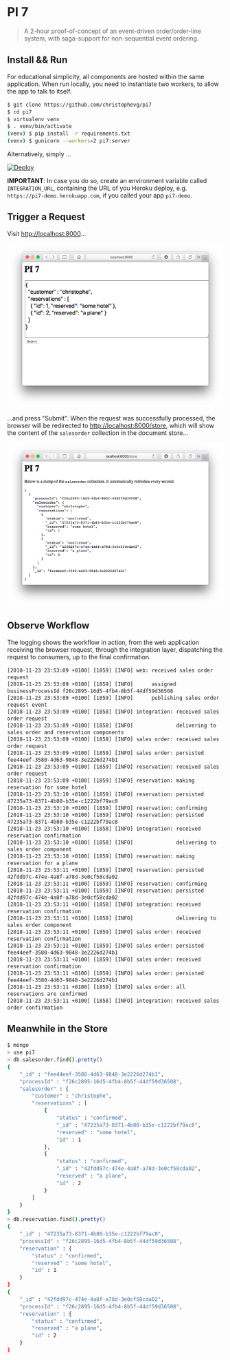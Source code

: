# PI 7

> A 2-hour proof-of-concept of an event-driven order/order-line system, with saga-support for non-sequential event ordering.

## Install && Run

For educational simplicity, all components are hosted within the same application. When run locally, you need to instantiate two workers, to allow the app to talk to itself.

```bash
$ git clone https://github.com/christophevg/pi7
$ cd pi7
$ virtualenv venv
$ . venv/bin/activate
(venv) $ pip install -r requirements.txt
(venv) $ gunicorn --workers=2 pi7:server
```

Alternatively, simply ...

[![Deploy](https://www.herokucdn.com/deploy/button.svg)](https://heroku.com/deploy)

**IMPORTANT**: In case you do so, create an environment variable called `INTEGRATION_URL`, containing the URL of you Heroku deploy, e.g. `https://pi7-demo.herokuapp.com`, if you called your app `pi7-demo`.

## Trigger a Request

Visit [http://localhost:8000](http://localhost:8000)...

![the browser client](media/browser.png)

...and press "Submit". When the request was successfully processed, the browser will be redirected to [http://localhost:8000/store](http://localhost:8000/store), which will show the content of the `salesorder` collection in the document store...

![the browser store](media/store.png)

## Observe Workflow

The logging shows the workflow in action, from the web application receiving the browser request, through the integration layer, dispatching the request to consumers, up to the final confirmation.

```
[2018-11-23 23:53:09 +0100] [1859] [INFO] web: received sales order request
[2018-11-23 23:53:09 +0100] [1859] [INFO]      assigned businessProcessId f26c2895-16d5-4fb4-8b5f-44df59d36508
[2018-11-23 23:53:09 +0100] [1859] [INFO]      publishing sales order request event
[2018-11-23 23:53:09 +0100] [1858] [INFO] integration: received sales order request
[2018-11-23 23:53:09 +0100] [1858] [INFO]              delivering to sales order and reservation components
[2018-11-23 23:53:09 +0100] [1859] [INFO] sales order: received sales order request
[2018-11-23 23:53:09 +0100] [1859] [INFO] sales order: persisted fee44eef-3580-4d63-9848-3e2226d274b1
[2018-11-23 23:53:09 +0100] [1859] [INFO] reservation: received sales order request
[2018-11-23 23:53:09 +0100] [1859] [INFO] reservation: making reservation for some hotel
[2018-11-23 23:53:10 +0100] [1859] [INFO] reservation: persisted 47235a73-8371-4b80-b35e-c1222bf79ac8
[2018-11-23 23:53:10 +0100] [1859] [INFO] reservation: confirming
[2018-11-23 23:53:10 +0100] [1859] [INFO] reservation: persisted 47235a73-8371-4b80-b35e-c1222bf79ac8
[2018-11-23 23:53:10 +0100] [1858] [INFO] integration: received reservation confirmation
[2018-11-23 23:53:10 +0100] [1858] [INFO]              delivering to sales order component
[2018-11-23 23:53:10 +0100] [1859] [INFO] reservation: making reservation for a plane
[2018-11-23 23:53:11 +0100] [1859] [INFO] reservation: persisted 42fdd97c-474e-4a8f-a78d-3e0cf58cda02
[2018-11-23 23:53:11 +0100] [1859] [INFO] reservation: confirming
[2018-11-23 23:53:11 +0100] [1859] [INFO] reservation: persisted 42fdd97c-474e-4a8f-a78d-3e0cf58cda02
[2018-11-23 23:53:11 +0100] [1858] [INFO] integration: received reservation confirmation
[2018-11-23 23:53:11 +0100] [1858] [INFO]              delivering to sales order component
[2018-11-23 23:53:11 +0100] [1859] [INFO] sales order: received reservation confirmation
[2018-11-23 23:53:11 +0100] [1859] [INFO] sales order: persisted fee44eef-3580-4d63-9848-3e2226d274b1
[2018-11-23 23:53:11 +0100] [1859] [INFO] sales order: received reservation confirmation
[2018-11-23 23:53:11 +0100] [1859] [INFO] sales order: persisted fee44eef-3580-4d63-9848-3e2226d274b1
[2018-11-23 23:53:11 +0100] [1859] [INFO] sales order: all reservations are confirmed
[2018-11-23 23:53:11 +0100] [1858] [INFO] integration: received sales order confirmation
```

## Meanwhile in the Store

```bash
$ mongo
> use pi7
> db.salesorder.find().pretty()
{
	"_id" : "fee44eef-3580-4d63-9848-3e2226d274b1",
	"processId" : "f26c2895-16d5-4fb4-8b5f-44df59d36508",
	"salesorder" : {
		"customer" : "christophe",
		"reservations" : [
			{
				"status" : "confirmed",
				"_id" : "47235a73-8371-4b80-b35e-c1222bf79ac8",
				"reserved" : "some hotel",
				"id" : 1
			},
			{
				"status" : "confirmed",
				"_id" : "42fdd97c-474e-4a8f-a78d-3e0cf58cda02",
				"reserved" : "a plane",
				"id" : 2
			}
		]
	}
}
> db.reservation.find().pretty()
{
	"_id" : "47235a73-8371-4b80-b35e-c1222bf79ac8",
	"processId" : "f26c2895-16d5-4fb4-8b5f-44df59d36508",
	"reservation" : {
		"status" : "confirmed",
		"reserved" : "some hotel",
		"id" : 1
	}
}
{
	"_id" : "42fdd97c-474e-4a8f-a78d-3e0cf58cda02",
	"processId" : "f26c2895-16d5-4fb4-8b5f-44df59d36508",
	"reservation" : {
		"status" : "confirmed",
		"reserved" : "a plane",
		"id" : 2
	}
}
```
